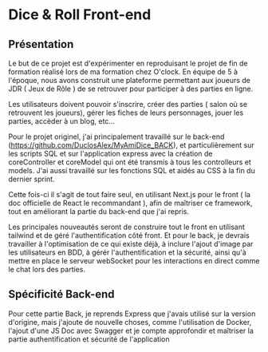 # Dice & Roll Front-end

## Présentation 

Le but de ce projet est d'expérimenter en reproduisant le projet de fin de formation réalisé lors de ma formation chez O'clock. En équipe de 5  à l'époque, nous avons construit une plateforme permettant aux joueurs de JDR ( Jeux de Rôle ) de se retrouver pour participer à des parties en ligne. 

Les utilisateurs doivent pouvoir s'inscrire, créer des parties ( salon où se retrouvent les joueurs), gérer les fiches de leurs personnages, jouer les parties, accèder à un blog, etc... 

Pour le projet originel, j'ai principalement travaillé sur le back-end (https://github.com/DuclosAlex/MyAmiDice_BACK), et particulièrement sur les scripts SQL et sur l'application express avec la création de coreController et coreModel qui ont été transmis à tous les controlleurs et models. J'ai aussi travaillé sur les fonctions SQL et aidés au CSS à la fin du dernier sprint. 

Cette fois-ci il s'agit de tout faire seul, en utilisant Next.js pour le front ( la doc officielle de React le recommandant ), afin de maîtriser ce framework, tout en améliorant la partie du back-end que j'ai repris. 

Les principales nouveautés seront de construire tout le front en utilisant tailwind et de géré l'authentification côté front. Et pour le back, je devrais travailler à l'optimisation de ce qui existe déjà, à inclure l'ajout d'image par les utilisateurs en BDD, à gérér l'authentification et la sécurité, ainsi qu'à mettre en place le serveur webSocket pour les interactions en direct comme le chat lors des parties. 

## Spécificité Back-end

Pour cette partie Back, je reprends Express que j'avais utilisé sur la version d'origine, mais j'ajoute de nouvelle choses, comme l'utilisation de Docker, l'ajout d'une JS Doc avec Swagger et je compte approfondir et maîtriser la partie authentification et sécurité de l'application
